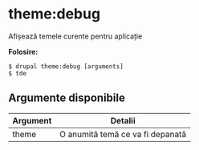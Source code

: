 # theme:debug
Afișează temele curente pentru aplicație

**Folosire:**
```
$ drupal theme:debug [arguments] 
$ tde  
```

## Argumente disponibile
Argument | Detalii
---------|-------------
theme | O anumită temă ce va fi depanată
